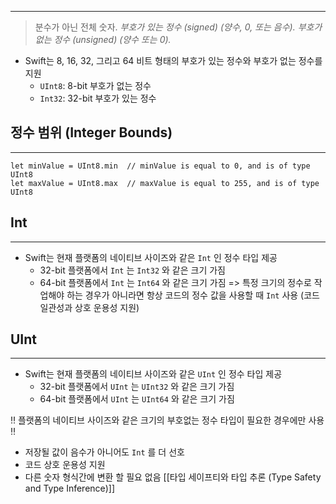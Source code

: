 ----
>분수가 아닌 전체 숫자.
>_부호가 있는 정수 (signed) (양수, 0, 또는 음수)._
>_부호가 없는 정수 (unsigned) (양수 또는 0)._
- Swift는 8, 16, 32, 그리고 64 비트 형태의 부호가 있는 정수와 부호가 없는 정수를 지원
	- `UInt8`: 8-bit 부호가 없는 정수
	- `Int32`: 32-bit 부호가 있는 정수

## 정수 범위 (Integer Bounds)
---
```
let minValue = UInt8.min  // minValue is equal to 0, and is of type UInt8
let maxValue = UInt8.max  // maxValue is equal to 255, and is of type UInt8
```

## Int
---
- Swift는 현재 플랫폼의 네이티브 사이즈와 같은 `Int` 인 정수 타입 제공
	- 32-bit 플랫폼에서 `Int` 는 `Int32` 와 같은 크기 가짐
    - 64-bit 플랫폼에서 `Int` 는 `Int64` 와 같은 크기 가짐
    => 특정 크기의 정수로 작업해야 하는 경우가 아니라면 항상 코드의 정수 값을 사용할 때 `Int`  사용
	    (코드 일관성과 상호 운용성 지원)

## UInt
---
- Swift는 현재 플랫폼의 네이티브 사이즈와 같은 `UInt` 인 정수 타입 제공
	- 32-bit 플랫폼에서 `UInt` 는 `UInt32` 와 같은 크기 가짐
    - 64-bit 플랫폼에서 `UInt` 는 `UInt64` 와 같은 크기 가짐

‼️ 플랫폼의 네이티브 사이즈와 같은 크기의 부호없는 정수 타입이 필요한 경우에만 사용 ‼️
- 저장될 값이 음수가 아니어도 `Int` 를 더 선호
- 코드 상호 운용성 지원
- 다른 숫자 형식간에 변환 할 필요 없음
	[[타입 세이프티와 타입 추론 (Type Safety and Type Inference)]]